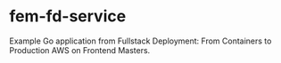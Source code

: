 # fem-fd-service
Example Go application from Fullstack Deployment: From Containers to Production AWS on Frontend Masters.
